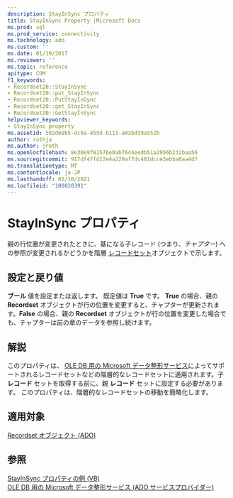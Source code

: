 ```yaml
---
description: StayInSync プロパティ
title: StayInSync Property |Microsoft Docs
ms.prod: sql
ms.prod_service: connectivity
ms.technology: ado
ms.custom: ''
ms.date: 01/19/2017
ms.reviewer: ''
ms.topic: reference
apitype: COM
f1_keywords:
- Recordset20::StayInSync
- Recordset20::put_StayInSync
- Recordset20::PutStayInSync
- Recordset20::get_StayInSync
- Recordset20::GetStayInSync
helpviewer_keywords:
- StayInSync property
ms.assetid: 502d69b5-dc9a-455d-b115-a03bd39a552b
author: rothja
ms.author: jroth
ms.openlocfilehash: 8e30e9f8157be0ab7644eedb51a2956b232baa56
ms.sourcegitcommit: 917df4ffd22e4a229af7dc481dcce3ebba0aa4d7
ms.translationtype: MT
ms.contentlocale: ja-JP
ms.lasthandoff: 02/10/2021
ms.locfileid: "100020391"
---
```

# <a name="stayinsync-property"></a>StayInSync プロパティ
親の行位置が変更されたときに、基になる子レコード (つまり、*チャプター*) への参照が変更されるかどうかを階層 [レコードセット](./recordset-object-ado.md)オブジェクトで示します。  
  
## <a name="settings-and-return-values"></a>設定と戻り値  
 **ブール** 値を設定または返します。 既定値は **True** です。 **True** の場合、親の **Recordset** オブジェクトが行の位置を変更すると、チャプターが更新されます。**False** の場合、親の **Recordset** オブジェクトが行の位置を変更した場合でも、チャプターは前の章のデータを参照し続けます。  
  
## <a name="remarks"></a>解説  
 このプロパティは、 [OLE DB 用の Microsoft データ整形サービス](../../guide/appendixes/microsoft-data-shaping-service-for-ole-db-ado-service-provider.md)によってサポートされるレコードセットなどの階層的なレコードセットに適用されます。子 **レコード** セットを取得する前に、親 **レコード** セットに設定する必要があります。 このプロパティは、階層的なレコードセットの移動を簡略化します。  
  
## <a name="applies-to"></a>適用対象  
 [Recordset オブジェクト (ADO)](./recordset-object-ado.md)  
  
## <a name="see-also"></a>参照  
 [StayInSync プロパティの例 (VB)](./stayinsync-property-example-vb.md)   
 [OLE DB 用の Microsoft データ整形サービス (ADO サービスプロバイダー)](../../guide/appendixes/microsoft-data-shaping-service-for-ole-db-ado-service-provider.md)